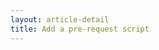 ```yaml
---
layout: article-detail
title: Add a pre-request script
---
```


<!-- for rework: needs to include info about pre-request scripts for **documents**, what they do, why you'd use them. Should also include a short, easy tutorial where users can try out their first pre-request script, for example, see https://learning.postman.com/docs/tests-and-scripts/write-scripts/pre-request-scripts/#scripting-before-your-request-runs   (it should be a simple example, we can explain more examples and use cases and features in a different topic)-->